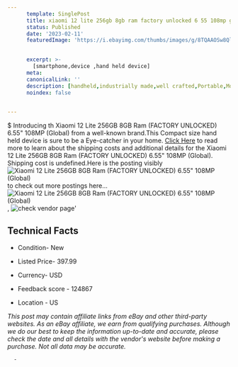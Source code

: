 ```yaml
---
      template: SinglePost
      title: xiaomi 12 lite 256gb 8gb ram factory unlocked 6 55 108mp global 
      status: Published
      date: '2023-02-11'
      featuredImage: 'https://i.ebayimg.com/thumbs/images/g/8TQAAOSw8Qli0yXm/s-l225.jpg'
       

      excerpt: >-
        [smartphone,device ,hand held device]
      meta:
      canonicalLink: ''
      description: [handheld,industrially made,well crafted,Portable,Mobile,Compact,Convenient,Lightweight,Maneuverable,Man-portable,Miniature,Carriable,Hand-held,Light,Holdable,Transportable,Mobile device,Pocket-sized,On-the-go,Wireless,Cordless,Compact size,Convenient size, smartphone,device ,hand held device]
      noindex: false
      

---
```

$
      Introducing th Xiaomi 12 Lite 256GB 8GB Ram (FACTORY UNLOCKED) 6.55" 108MP (Global) from a well-known brand.This Compact size hand held device is sure to be a Eye-catcher in your home. [Click Here](https://www.ebay.com/itm/204046053219?hash=item2f8217af63%3Ag%3A8TQAAOSw8Qli0yXm&mkevt=1&mkcid=1&mkrid=711-53200-19255-0&campid=%253CePNCampaignId%253E&customid=%253CreferenceId%253E&toolid=10049) to read more to learn about the shipping costs and additional details for the Xiaomi 12 Lite 256GB 8GB Ram (FACTORY UNLOCKED) 6.55" 108MP (Global). Shipping cost is undefined.Here is the posting visibly ![Xiaomi 12 Lite 256GB 8GB Ram (FACTORY UNLOCKED) 6.55" 108MP (Global)](https://i.ebayimg.com/thumbs/images/g/8TQAAOSw8Qli0yXm/s-l225.jpg) to check out more postings here... ![Xiaomi 12 Lite 256GB 8GB Ram (FACTORY UNLOCKED) 6.55" 108MP (Global)](https://i.ebayimg.com/images/g/8TQAAOSw8Qli0yXm/s-l960.jpg), ![check vendor page]()'

      

 ## Technical Facts 



     
      

 - Condition- New 


      

 - Listed Price- 397.99 


      

 - Currency- USD 


      

 - Feedback score - 124867 


      

 - Location - US 


      
      

 *_This post may contain affiliate links from eBay and other third-party websites. As an eBay affiliate, we earn from qualifying purchases. Although we do our best to keep the information up-to-date and accurate, please check the date and all details with the vendor's website before making a purchase. Not all data may be accurate._*




      -

